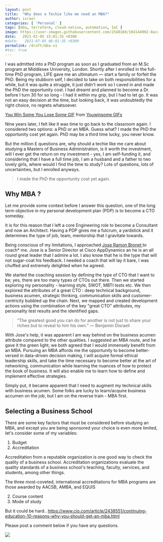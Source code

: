 ```yaml
---
layout: post
title:  "Why does a Techie like me need an MBA?"
author: israel
categories: [ 'Personal' ]
tags: [mba, terraform, cloud-native, automation, IaC ]
image: https://user-images.githubusercontent.com/2548160/104144902-0acc0800-53bd-11eb-9726-51c18c03f9be.jpg
date:   2021-01-05 15:01:35 +0300
#date:   2021-07-05 06:01:35 +0300
permalink: /draft/mba-v1
#toc: true
---
```


I was admitted into a PhD program as soon as I graduated from an M.Sc program at Middlesex University, London. Shortly after I enrolled in the full-time PhD program, LIFE gave me an ultimatum — start a family or forfeit the PhD. Being my stubborn self, I decided to take on both responsibilities for a while, but it was quite a struggle, it just didn't work so I caved in and made the PhD the opportunity cost. I had dreamt and planned to become a Dr. before I turn 30 for so long - I had it within my grip, but I had to let go. It was not an easy decision at the time, but looking back, it was undoubtedly the right choice, no regrets whatsoever.

<div class="tenor-gif-embed" data-postid="15727599" data-share-method="host" data-width="100%" data-aspect-ratio="1.908045977011494"><a href="https://tenor.com/view/you-win-some-you-lose-some-movie-pops-john-witherspoon-gif-15727599">You Win Some You Lose Some GIF</a> from <a href="https://tenor.com/search/youwinsome-gifs">Youwinsome GIFs</a></div><script type="text/javascript" async src="https://tenor.com/embed.js"></script>

Nine years later, I felt like it was time to go back to the classroom again. I considered two options: a PhD or an MBA. Guess what? I made the PhD the opportunity cost yet again. PhD may be a third time lucky, you never know.

But the million £ questions are, why should a techie like me care about studying a Masters of Business Administration, is it worth the investment, will I ever get the return on my investment - yes, I am self-funding it, and considering that I have a full time job, I am a husband and a father to two lovely girls, where would I find the time to study?  Lots of questions, lots of uncertainties, but I enrolled anyways. 

> I made the PhD the opportunity cost yet again.

## Why MBA ? 

Let me provide some context before I answer this question, one of the long term objective in my personal development plan (PDP) is to become a CTO someday.

It is for this reason that I left a core Engineering role to become a Consultant and now an Architect. Having a PDP gives me a fulcrum, a yardstick and it determines the type of job, team, mentorship that I gravitate towards.

Being conscious of my limitations, I approached <a href="https://uk.linkedin.com/in/jrbronet" target="_blank"> Jose Ramon Bronet </a> to coach* me. Jose is a Senior Director at Cisco AppDynamics an he is an all round great leader that I admire a lot. I also know that he is the type that will not sugar-coat his feedback. I needed a coach that will lay it bare, I was chuffed and extremely delighted when he agreed.  

We started the coaching session by defining the type of CTO that I want to be; yes, there are too many types of CTOs out there. Then we started exploring my personality - learning style, SWOT, MBTI tests etc. We then explored the attributes of a great CTO :  deep technical background, business acumen, strategic thinking, communication skills and customer-centricity bubbled up the chain. Next, we mapped and created development actions using the combination of the key "great CTO" attributes, my personality test results and the identified gaps.

> “The greatest good you can do for another is not just to share your riches but to reveal to him his own.” — Benjamin Disraeli

With Jose's help, it was apparent I am way behind on the business acumen attribute compared to the other qualities. I suggested an MBA route, and he gave it the green light; we both agreed that I would immensely benefit from an MBA. Pursuing an MBA affords me the opportunity to become better-versed in data-driven decision making, I will acquire formal ethical leadership skills, and take the time necessary to become better at the art of networking, communication while learning the nuances of how to protect the book of business. It will also enable me to learn how to define and implement effective strategies.

Simply put, it became apparent that I need to augment my technical skills with business acumen. Some folks are lucky to learn/acquire business accumen on the job, but I am on the reverse train - MBA first.

## Selecting a Business School 

There are some key factors that must be considered before studying an MBA, and except you are being sponsored your choice is even more limited, let's consider some of my variables: 

1. Budget 
2. Accreditation 

Accreditation from a reputable organization is one good way to check the quality of a business school. Accreditation organizations evaluate the quality standards of a business school's teaching, faculty, services, and students, among other things.

The three most-coveted, international accreditations for MBA programs are those awarded by AACSB, AMBA, and EQUIS

2. Course content
3. Mode of study  

But it could be hard.. 
https://www.cio.com/article/2438551/continuing-education-10-reasons-why-you-should-get-an-mba.html

Please post a comment below if you have any questions.



<p class="aligncenter">
<img class="lazyimg" src="https://user-images.githubusercontent.com/2548160/104249530-87192680-5463-11eb-9722-7660e0483df5.jpg"/> 
<br>
 <!-- <font size="-3"> Image source: spencer wolfe   </font> ->
</p>


*_There's a subtle difference between a coach and a mentor. Did you know that?  <a href="https://www.kent.edu/yourtrainingpartner/know-difference-between-coaching-and-mentoring#:~:text=Coaching%20is%20more%20performance%20driven,holistic%20approach%20to%20career%20development." target="_blank"> Ref_</a>
